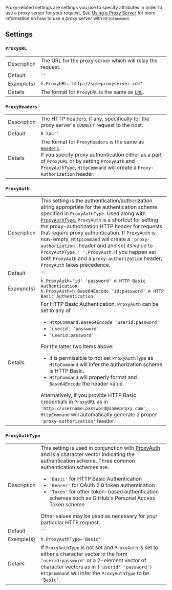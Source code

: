 Proxy-related settings are settings you use to specify attributes in order to use a proxy server for your request. See [Using a Proxy Server](./proxy.md) for more information on how to use a proxy server with `HttpCommand`.
## Settings

### `ProxyURL`
<table><tr>
<td>Description</td>
<td>The URL for the proxy server which will relay the request.</td></tr>
<tr><td>Default</td><td><code>''</code></td></tr>
<tr><td>Example(s)</td><td><code>h.ProxyURL←'http://someproxyserver.com'</code></td></tr>
<tr><td>Details</td><td>
The format for <code>ProxyURL</code> is the same as <a href="request.settings#URL"><code>URL</code></a>.
</td></tr></table>

### `ProxyHeaders`
<table><tr>
<td>Description</td>
<td>The HTTP headers, if any, specifically for the proxy server's <code>CONNECT</code> request to the host.</td></tr>
<tr><td>Default</td><td><code>0 2⍴⊂''</code>
</td></tr>
<tr><td>Details</td><td>The format for <code>ProxyHeaders</code> is the same as <a href="request.settings#Headers"><code>Headers</code></a>.<br/>If you specify proxy authentication either as a part of <code>ProxyURL</code> or by setting <code>ProxyAuth</code> and <code>ProxyAuthType</code>, <code>HttpCommand</code> will create a <code>Proxy-Authorization</code> header.
</td></tr></table>

### `ProxyAuth`
<table><tr>
<td>Description</td>
<td>This setting is the authentication/authorization string appropriate for the authentication scheme specified in <code>ProxyAuthType</code>. Used along with <a href="#proxyauthtype"><code>ProxyAuthType</code></a>, <code>ProxyAuth</code> is a shortcut for setting the proxy-authorization HTTP header for requests that require proxy authentication.  If <code>ProxyAuth</code> is non-empty, <code>HttpCommand</code> will create a <code>'proxy-authorization'</code> header and and set its value to <code>ProxyAuthType,' ',ProxyAuth</code>. If you happen set both <code>ProxyAuth</code> and a <code>proxy-authorization</code> header, <code>ProxyAuth</code> takes precedence.
</td></tr>
<tr><td>Default</td><td><code>''</code></td></tr>
<tr><td>Example(s)</td><td><code>h.ProxyAuth←'id' 'password' ⍝ HTTP Basic Authentication</code>
<br/>
<code>h.ProxyAuth←h.Base64Encode 'id:password' ⍝ HTTP Basic Authentication</code></td></tr>
<tr><td>Details</td>
<td>For HTTP Basic Authentication, <code>ProxyAuth</code> can be set to any of<ul><li> <code>HttpCommand.Base64Encode 'userid:password'</code></li>
<li><code>'userid' 'password'</code></li>
<li><code>'userid:password'</code></li></ul>
For the latter two items above:<ul><li>it is permissible to not set <code>ProxyAuthType</code> as <code>HttpCommand</code> will infer the authorization scheme is HTTP Basic.</li>
<li><code>HttpCommand</code> will properly format and <code>Base64Encode</code> the header value.</li></ul>
Alternatively, if you provide HTTP Basic credentials in <code>ProxyURL</code> as in <code>'http://username:password@someproxy.com'</code>, <code>HttpCommand</code> will automatically generate a proper <code>'proxy-authorization'</code> header.  
</td></tr></table>

### `ProxyAuthType`
<table><tr>
<td>Description</td>
<td>This setting is used in conjunction with <a href="#proxyauth">ProxyAuth</a> and is a character vector indicating the authentication scheme. Three common authentication schemes are:
<ul><li><code>'Basic'</code> for HTTP Basic Authentication</li><li><code>'Bearer'</code> for OAuth 2.0 token authentication</li><li><code>'Token'</code> for other token-based authentication schemes such as GitHub's Personal Access Token scheme</li></ul>
Other values may be used as necessary for your particular HTTP request.</td></tr>
<tr><td>Default</td><td><code>''</code></td></tr>
<tr><td>Example(s)</td><td><code>h.ProxyAuthType←'Basic'</code></td></tr>
<tr><td>Details</td><td>
If <code>ProxyAuthType</code> is not set and <code>ProxyAuth</code> is set to either a character vector in the form <code>'userid:password'</code> or a 2-element vector of character vectors as in <code>('userid' 'password')</code> <code>HttpCommand</code> will infer the <code>ProxyAuthType</code> to be <code>'Basic'</code>.</td></table>